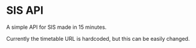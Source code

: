 # SIS API

A simple API for SIS made in 15 minutes.

Currently the timetable URL is hardcoded, but this can be easily changed.
